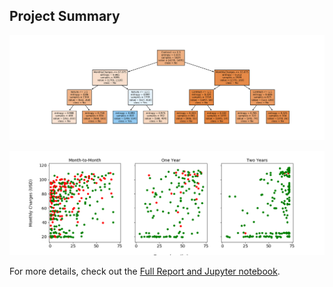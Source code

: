 ## Project Summary


![Static png image for display](images/tree3.PNG)


![Static png image for display](images/2Dscatter.PNG)

For more details, check out the [Full Report and Jupyter notebook](https://github.com/MarielleSP/Churn-DecisionTree/blob/main/Churn-DecisionTree.ipynb).
